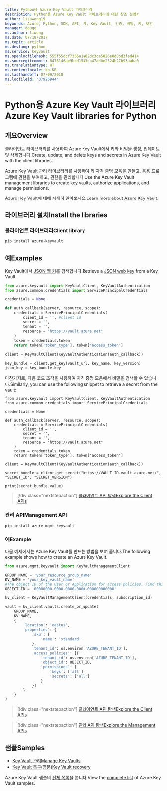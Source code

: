 ```yaml
---
title: Python용 Azure Key Vault 라이브러리
description: Python용 Azure Key Vault 라이브러리에 대한 참조 설명서
author: lisawong19
keywords: Azure, Python, SDK, API, 키, Key Vault, 인증, 비밀, 키, 보안
manager: douge
ms.author: liwong
ms.date: 07/18/2017
ms.topic: article
ms.devlang: python
ms.service: keyvault
ms.openlocfilehash: 555f55dcf7355a1a82dc3ca5826e0d0bd3fad414
ms.sourcegitcommit: 8476146ae9bcd1533db47adbe2524b27b93aaba0
ms.translationtype: HT
ms.contentlocale: ko-KR
ms.lasthandoff: 07/09/2018
ms.locfileid: "37925944"
---
```

# <a name="azure-key-vault-libraries-for-python"></a><span data-ttu-id="0569a-104">Python용 Azure Key Vault 라이브러리</span><span class="sxs-lookup"><span data-stu-id="0569a-104">Azure Key Vault libraries for Python</span></span>

## <a name="overview"></a><span data-ttu-id="0569a-105">개요</span><span class="sxs-lookup"><span data-stu-id="0569a-105">Overview</span></span>

<span data-ttu-id="0569a-106">클라이언트 라이브러리를 사용하여 Azure Key Vault에서 키와 비밀을 생성, 업데이트 및 삭제합니다.</span><span class="sxs-lookup"><span data-stu-id="0569a-106">Create, update, and delete keys and secrets in Azure Key Vault with the client libraries.</span></span>

<span data-ttu-id="0569a-107">Azure Key Vault 관리 라이브러리를 사용하여 키 자격 증명 모음을 만들고, 응용 프로그램에 권한을 부여하고, 권한을 관리합니다.</span><span class="sxs-lookup"><span data-stu-id="0569a-107">Use the Azure Key Vault management libraries to create key vaults, authorize applications, and manage permissions.</span></span> 

<span data-ttu-id="0569a-108">[Azure Key Vault](/azure/key-vault/key-vault-whatis)에 대해 자세히 알아보세요.</span><span class="sxs-lookup"><span data-stu-id="0569a-108">Learn more about [Azure Key Vault](/azure/key-vault/key-vault-whatis).</span></span>

## <a name="install-the-libraries"></a><span data-ttu-id="0569a-109">라이브러리 설치</span><span class="sxs-lookup"><span data-stu-id="0569a-109">Install the libraries</span></span>

### <a name="client-library"></a><span data-ttu-id="0569a-110">클라이언트 라이브러리</span><span class="sxs-lookup"><span data-stu-id="0569a-110">Client library</span></span>

```bash
pip install azure-keyvault
```

## <a name="examples"></a><span data-ttu-id="0569a-111">예</span><span class="sxs-lookup"><span data-stu-id="0569a-111">Examples</span></span>

<span data-ttu-id="0569a-112">Key Vault에서 [JSON 웹 키](https://tools.ietf.org/html/draft-ietf-jose-json-web-key-18)를 검색합니다.</span><span class="sxs-lookup"><span data-stu-id="0569a-112">Retrieve a [JSON web key](https://tools.ietf.org/html/draft-ietf-jose-json-web-key-18) from a Key Vault.</span></span>

```python
from azure.keyvault import KeyVaultClient, KeyVaultAuthentication
from azure.common.credentials import ServicePrincipalCredentials

credentials = None

def auth_callback(server, resource, scope):
    credentials = ServicePrincipalCredentials(
        client_id = '', #client id
        secret = '',
        tenant = '',
        resource = "https://vault.azure.net"
    )
    token = credentials.token
    return token['token_type'], token['access_token']

client = KeyVaultClient(KeyVaultAuthentication(auth_callback))

key_bundle = client.get_key(vault_url, key_name, key_version)
json_key = key_bundle.key
```

<span data-ttu-id="0569a-113">마찬가지로, 다음 코드 조각을 사용하여 자격 증명 모음에서 비밀을 검색할 수 있습니다.</span><span class="sxs-lookup"><span data-stu-id="0569a-113">Similarly, you can use the following snippet to retrieve a secret from the vault:</span></span>

```
from azure.keyvault import KeyVaultClient, KeyVaultAuthentication
from azure.common.credentials import ServicePrincipalCredentials

credentials = None

def auth_callback(server, resource, scope):
    credentials = ServicePrincipalCredentials(
        client_id = '',
        secret = '',
        tenant = '',
        resource = "https://vault.azure.net"
    )
    token = credentials.token
    return token['token_type'], token['access_token']

client = KeyVaultClient(KeyVaultAuthentication(auth_callback))

secret_bundle = client.get_secret("https://VAULT_ID.vault.azure.net/", "SECRET_ID", "SECRET_VERSION")

print(secret_bundle.value)
```

> [!div class="nextstepaction"]
> [<span data-ttu-id="0569a-114">클라이언트 API 탐색</span><span class="sxs-lookup"><span data-stu-id="0569a-114">Explore the Client APIs</span></span>](/python/api/overview/azure/keyvault/client)

### <a name="management-api"></a><span data-ttu-id="0569a-115">관리 API</span><span class="sxs-lookup"><span data-stu-id="0569a-115">Management API</span></span>

```bash
pip install azure-mgmt-keyvault
```

### <a name="example"></a><span data-ttu-id="0569a-116">예</span><span class="sxs-lookup"><span data-stu-id="0569a-116">Example</span></span>
<span data-ttu-id="0569a-117">다음 예제에서는 Azure Key Vault를 만드는 방법을 보여 줍니다.</span><span class="sxs-lookup"><span data-stu-id="0569a-117">The following example shows how to create an Azure Key Vault.</span></span> 

```python
from azure.mgmt.keyvault import KeyVaultManagementClient

GROUP_NAME = 'your_resource_group_name'
KV_NAME = 'your_key_vault_name'
#The object ID of the User or Application for access policies. Find this number in the portal
OBJECT_ID = '00000000-0000-0000-0000-000000000000'

kv_client = KeyVaultManagementClient(credentials, subscription_id)

vault = kv_client.vaults.create_or_update(
    GROUP_NAME,
    KV_NAME,
    {
        'location': 'eastus',
        'properties': {
            'sku': {
                'name': 'standard'
            },
            'tenant_id': os.environ['AZURE_TENANT_ID'],
            'access_policies': [{
                'tenant_id': os.environ['AZURE_TENANT_ID'],
                'object_id': OBJECT_ID,
                'permissions': {
                    'keys': ['all'],
                    'secrets': ['all']
                }
            }]
        }
    }
)
```
> [!div class="nextstepaction"]
> [<span data-ttu-id="0569a-118">클라이언트 API 탐색</span><span class="sxs-lookup"><span data-stu-id="0569a-118">Explore the Client APIs</span></span>](/python/api/overview/azure/keyvault/client)

> [!div class="nextstepaction"]
> [<span data-ttu-id="0569a-119">관리 API 탐색</span><span class="sxs-lookup"><span data-stu-id="0569a-119">Explore the Management APIs</span></span>](/python/api/overview/azure/keyvault/management)

## <a name="samples"></a><span data-ttu-id="0569a-120">샘플</span><span class="sxs-lookup"><span data-stu-id="0569a-120">Samples</span></span>
* <span data-ttu-id="0569a-121">[Key Vault 관리][1]</span><span class="sxs-lookup"><span data-stu-id="0569a-121">[Manage Key Vaults][1]</span></span> 
* <span data-ttu-id="0569a-122">[Key Vault 복구(영문)][2]</span><span class="sxs-lookup"><span data-stu-id="0569a-122">[Key Vault recovery][2]</span></span>

[1]: https://azure.microsoft.com/resources/samples/key-vault-python-manage/
[2]: https://azure.microsoft.com/resources/samples/key-vault-recovery-python/

<span data-ttu-id="0569a-123">Azure Key Vault 샘플의 [전체 목록](https://azure.microsoft.com/resources/samples/?platform=python&term=key+vault)을 봅니다.</span><span class="sxs-lookup"><span data-stu-id="0569a-123">View the [complete list](https://azure.microsoft.com/resources/samples/?platform=python&term=key+vault) of Azure Key Vault samples.</span></span> 
